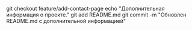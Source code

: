 git checkout feature/add-contact-page
echo "Дополнительная информация о проекте."
git add README.md
git commit -m "Обновлен README.md с дополнительной информацией"
